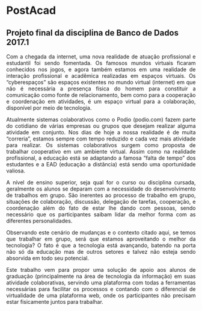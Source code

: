 # PostAcad
## Projeto final da disciplina de Banco de Dados 2017.1

<p style="text-align: justify;">
Com a chegada da internet, uma nova realidade de atuação profissional e estudantil foi sendo fomentada. Os famosos mundos virtuais ficaram conhecidos nos jogos, e agora também estamos em uma realidade de interação profissional e acadêmica realizadas em espaços virtuais. Os “cyberespaços” são espaços existentes no mundo virtual (internet) em que não é necessária a presença física do homem para constituir a comunicação como fonte de relacionamento, bem como para a cooperação e coordenação em atividades, é um espaço virtual para a colaboração, disponível por meio de tecnologia.</p>

<p style="text-align: justify;">
Atualmente sistemas colaborativos como o Podio (podio.com) fazem parte do cotidiano de várias empresas ou grupos que desejam realizar alguma atividade em conjunto. Nos dias de hoje a nossa realidade é de muita “correria”, estamos sempre com tempo reduzido e cada vez mais atividade para realizar. Os sistemas colaborativos surgem como proposta de trabalhar cooperativo em um ambiente virtual. Assim como na realidade profissional, a educação está se adaptando a famosa “falta de tempo” dos estudantes e a EAD (educação a distância) está sendo uma oportunidade valiosa.</p>

<p style="text-align: justify;">
A nível de ensino superior, seja qual for o curso ou disciplina cursada, geralmente os alunos se deparam com a necessidade do desenvolvimento de trabalhos em grupo. São inerentes ao processo de trabalho em grupo, situações de  colaboração, discussão, delegação de tarefas, cooperação, e coordenação além do fato de estar lhe dando com pessoas, sendo necessário que os participantes saibam lidar da melhor forma com as diferentes personalidades.</p>

<p style="text-align: justify;">
Observando este cenário de mudanças e o contexto citado aqui, se temos que trabalhar em grupo, será que estamos aproveitando o melhor da tecnologia? O fato é que a tecnologia está avançando, batendo na porta não só da educação mas de outros setores e talvez não esteja sendo absorvida em todo seu potencial. </p>

<p style="text-align: justify;">
Este trabalho vem para propor uma solução de apoio aos alunos de graduação (principalmente na área de tecnologia da informação) em suas atividade colaborativas, servindo uma plataforma com todas a ferramentas necessárias para facilitar os processos e contando com o diferencial de virtualidade de uma plataforma web, onde os participantes não precisam estar fisicamente juntos para trabalhar.</p>

